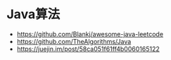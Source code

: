 # Java算法

- <https://github.com/Blankj/awesome-java-leetcode>
- <https://github.com/TheAlgorithms/Java>
- <https://juejin.im/post/58ca051f61ff4b0060165122>
